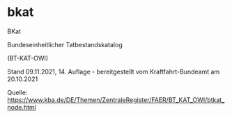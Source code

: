 # bkat
BKat

Bundeseinheitlicher Tatbestandskatalog

(BT-KAT-OWI)

Stand 09.11.2021, 14. Auflage - bereitgestellt vom Kraftfahrt-Bundeamt am 20.10.2021

Quelle: https://www.kba.de/DE/Themen/ZentraleRegister/FAER/BT_KAT_OWI/btkat_node.html
